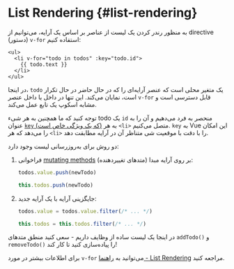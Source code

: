 # List Rendering {#list-rendering}

به منظور رندر کردن یک لیست از عناصر بر اساس یک آرایه، می‌توانیم از directive (دستور) `v-for` استفاده کنیم:

```vue-html
<ul>
  <li v-for="todo in todos" :key="todo.id">
    {{ todo.text }}
  </li>
</ul>
```

در اینجا، `todo` یک متغیر محلی است که عنصر آرایه‌ای را که در حال حاضر در حال تکرار است، نمایان می‌کند. این تنها در داخل یا داخل عنصر `v-for` قابل دسترسی است و مشابه اسکوپ یک تابع عمل می‌کند.

توجه کنید که ما همچنین به هر شیء todo یک `id` منحصر به فرد می‌دهیم و آن را به عنوان <a target="_blank" href="/api/built-in-special-attributes.html#key">`key` (که یک ویژگی خاص است)</a> به هر `<li>` متصل می‌کنیم. `key` به Vue این امکان را می‌دهد که هر `<li>` را با دقت با موقعیت شی متناظر آن در آرایه مطابقت دهد.

دو روش برای به‌روزرسانی لیست وجود دارد:

1. فراخوانی [mutating methods](https://stackoverflow.com/questions/9009879/which-javascript-array-functions-are-mutating) (متدهای تغییردهنده) بر روی آرایه مبدا:

   <div class="composition-api">

   ```js
   todos.value.push(newTodo)
   ```

     </div>
     <div class="options-api">

   ```js
   this.todos.push(newTodo)
   ```

   </div>

2. جایگزینی آرایه با یک آرایه جدید:

   <div class="composition-api">

   ```js
   todos.value = todos.value.filter(/* ... */)
   ```

     </div>
     <div class="options-api">

   ```js
   this.todos = this.todos.filter(/* ... */)
   ```

   </div>

در اینجا یک لیست ساده از وظایف داریم - سعی کنید منطق متدهای `addTodo()‎` و `removeTodo()‎` را پیاده‌سازی کنید تا کار کند!

برای اطلاعات بیشتر در مورد `v-for` می‌توانید به <a target="_blank" href="/guide/essentials/list.html">راهنما - List Rendering</a> مراجعه کنید.
